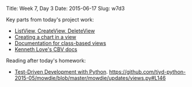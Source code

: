 Title: Week 7, Day 3
Date: 2015-06-17
Slug: w7d3

Key parts from today's project work:

* [ListView, CreateView, DeleteView](https://github.com/tiyd-python-2015-05/mowdie/blob/master/mowdie/updates/views.py#L31)
* [Creating a chart in a view](https://github.com/tiyd-python-2015-05/mowdie/blob/master/mowdie/updates/views.py#L146)
* [Documentation for class-based views](https://docs.djangoproject.com/en/1.8/topics/class-based-views/)
* [Kenneth Love's CBV docs](http://ccbv.co.uk/)

Reading after today's homework:

* [Test-Driven Development with Python](http://www.obeythetestinggoat.com/).
https://github.com/tiyd-python-2015-05/mowdie/blob/master/mowdie/updates/views.py#L146
